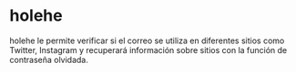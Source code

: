 # holehe
holehe le permite verificar si el correo se utiliza en diferentes sitios como Twitter, Instagram y recuperará información sobre sitios con la función de contraseña olvidada.

